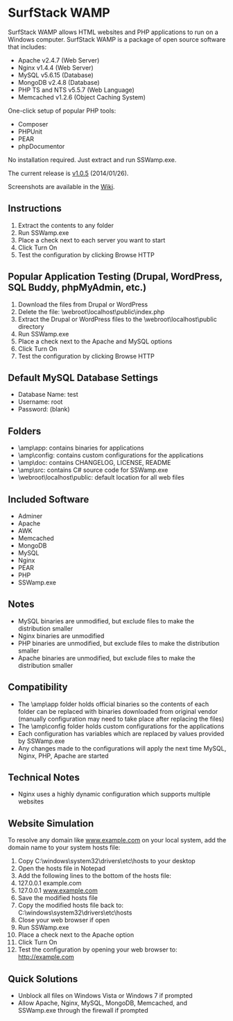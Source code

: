 SurfStack WAMP
==============
SurfStack WAMP allows HTML websites and PHP applications to run on a Windows
computer. SurfStack WAMP is a package of open source software that includes:
- Apache v2.4.7 (Web Server)
- Nginx v1.4.4 (Web Server)
- MySQL v5.6.15 (Database)
- MongoDB v2.4.8 (Database)
- PHP TS and NTS v5.5.7 (Web Language)
- Memcached v1.2.6 (Object Caching System)

One-click setup of popular PHP tools:
- Composer
- PHPUnit
- PEAR
- phpDocumentor

No installation required. Just extract and run SSWamp.exe.

The current release is [v1.0.5](https://github.com/josephspurrier/surfstack-wamp/releases/tag/1.0.5) (2014/01/26).

Screenshots are available in the [Wiki](https://github.com/josephspurrier/surfstack-wamp/wiki/SurfStack-WAMP-Screenshots).

Instructions
------------
1. Extract the contents to any folder
2. Run SSWamp.exe
3. Place a check next to each server you want to start
4. Click Turn On
5. Test the configuration by clicking Browse HTTP

Popular Application Testing (Drupal, WordPress, SQL Buddy, phpMyAdmin, etc.)
----------------------------------------------------------------------------
1. Download the files from Drupal or WordPress
2. Delete the file: \webroot\localhost\public\index.php
3. Extract the Drupal or WordPress files to the \webroot\localhost\public directory
4. Run SSWamp.exe
5. Place a check next to the Apache and MySQL options
6. Click Turn On
7. Test the configuration by clicking Browse HTTP

Default MySQL Database Settings
-------------------------------
- Database Name: test
- Username: root
- Password: (blank)

Folders
-------
- \amp\app: contains binaries for applications
- \amp\config: contains custom configurations for the applications
- \amp\doc: contains CHANGELOG, LICENSE, README
- \amp\src: contains C# source code for SSWamp.exe
- \webroot\localhost\public: default location for all web files 

Included Software
-----------------
- Adminer
- Apache
- AWK
- Memcached
- MongoDB
- MySQL
- Nginx
- PEAR
- PHP
- SSWamp.exe

Notes
-----
- MySQL binaries are unmodified, but exclude files to make the distribution smaller
- Nginx binaries are unmodified
- PHP binaries are unmodified, but exclude files to make the distribution smaller
- Apache binaries are unmodified, but exclude files to make the distribution smaller

Compatibility
-------------
- The \amp\app folder holds official binaries so the contents of each folder
can be replaced with binaries downloaded from original vendor (manually
configuration may need to take place after replacing the files)
- The \amp\config folder holds custom configurations for the applications
- Each configuration has variables which are replaced by values provided by
SSWamp.exe
- Any changes made to the configurations will apply the next time MySQL, Nginx,
PHP, Apache are started

Technical Notes
---------------
- Nginx uses a highly dynamic configuration which supports multiple websites

Website Simulation
------------------
To resolve any domain like www.example.com on your local system, add the domain
name to your system hosts file:

1. Copy C:\windows\system32\drivers\etc\hosts to your desktop
2. Open the hosts file in Notepad
3. Add the following lines to the bottom of the hosts file:
4. 127.0.0.1  example.com
5. 127.0.0.1  www.example.com
6. Save the modified hosts file
7. Copy the modified hosts file back to: C:\windows\system32\drivers\etc\hosts
8. Close your web browser if open
9. Run SSWamp.exe
10. Place a check next to the Apache option
11. Click Turn On
12. Test the configuration by opening your web browser to: http://example.com

Quick Solutions
---------------
- Unblock all files on Windows Vista or Windows 7 if prompted
- Allow Apache, Nginx, MySQL, MongoDB, Memcached, and SSWamp.exe through the
firewall if prompted